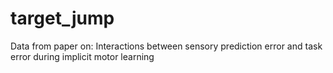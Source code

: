 # target_jump
 Data from paper on: Interactions between sensory prediction error and task error during implicit motor learning
